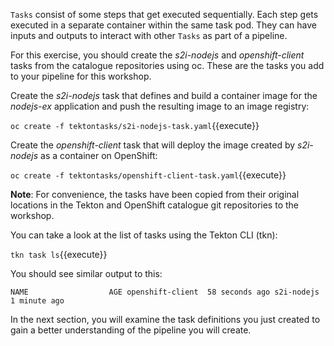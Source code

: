 `Tasks` consist of some steps that get executed sequentially. Each step gets executed in a separate container within the same task pod. They can have inputs and outputs to interact with other `Tasks` as part of a pipeline.

For this exercise, you should create the _s2i-nodejs_ and _openshift-client_ tasks from the catalogue repositories using oc. These are the tasks you add to your pipeline for this workshop.

Create the _s2i-nodejs_ task that defines and build a container image for the _nodejs-ex_ application and push the resulting image to an image registry:

`oc create -f tektontasks/s2i-nodejs-task.yaml`{{execute}}

Create the _openshift-client_ task that will deploy the image created by _s2i-nodejs_ as a container on OpenShift:

`oc create -f tektontasks/openshift-client-task.yaml`{{execute}}

**Note**: For convenience, the tasks have been copied from their original locations in the Tekton and OpenShift catalogue git repositories to the workshop.

You can take a look at the list of tasks using the Tekton CLI (tkn):

`tkn task ls`{{execute}}

You should see similar output to this:

`
NAME                  AGE
openshift-client  58 seconds ago
s2i-nodejs           1 minute ago
`

In the next section, you will examine the task definitions you just created to gain a better understanding of the pipeline you will create.